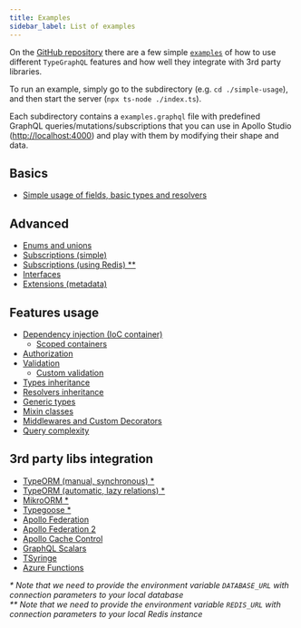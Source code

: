 ```yaml
---
title: Examples
sidebar_label: List of examples
---
```


On the [GitHub repository](https://github.com/MichalLytek/type-graphql) there are a few simple [`examples`](https://github.com/MichalLytek/type-graphql/tree/master/examples) of how to use different `TypeGraphQL` features and how well they integrate with 3rd party libraries.

To run an example, simply go to the subdirectory (e.g. `cd ./simple-usage`), and then start the server (`npx ts-node ./index.ts`).

Each subdirectory contains a `examples.graphql` file with predefined GraphQL queries/mutations/subscriptions that you can use in Apollo Studio (<http://localhost:4000>) and play with them by modifying their shape and data.

## Basics

- [Simple usage of fields, basic types and resolvers](https://github.com/MichalLytek/type-graphql/tree/master/examples/simple-usage)

## Advanced

- [Enums and unions](https://github.com/MichalLytek/type-graphql/tree/master/examples/enums-and-unions)
- [Subscriptions (simple)](https://github.com/MichalLytek/type-graphql/tree/master/examples/simple-subscriptions)
- [Subscriptions (using Redis) \*\*](https://github.com/MichalLytek/type-graphql/tree/master/examples/redis-subscriptions)
- [Interfaces](https://github.com/MichalLytek/type-graphql/tree/master/examples/interfaces-inheritance)
- [Extensions (metadata)](https://github.com/MichalLytek/type-graphql/tree/master/examples/extensions)

## Features usage

- [Dependency injection (IoC container)](https://github.com/MichalLytek/type-graphql/tree/master/examples/using-container)
  - [Scoped containers](https://github.com/MichalLytek/type-graphql/tree/master/examples/using-scoped-container)
- [Authorization](https://github.com/MichalLytek/type-graphql/tree/master/examples/authorization)
- [Validation](https://github.com/MichalLytek/type-graphql/tree/master/examples/automatic-validation)
  - [Custom validation](https://github.com/MichalLytek/type-graphql/tree/master/examples/custom-validation)
- [Types inheritance](https://github.com/MichalLytek/type-graphql/tree/master/examples/interfaces-inheritance)
- [Resolvers inheritance](https://github.com/MichalLytek/type-graphql/tree/master/examples/resolvers-inheritance)
- [Generic types](https://github.com/MichalLytek/type-graphql/tree/master/examples/generic-types)
- [Mixin classes](https://github.com/MichalLytek/type-graphql/tree/master/examples/mixin-classes)
- [Middlewares and Custom Decorators](https://github.com/MichalLytek/type-graphql/tree/master/examples/middlewares-custom-decorators)
- [Query complexity](https://github.com/MichalLytek/type-graphql/tree/master/examples/query-complexity)

## 3rd party libs integration

- [TypeORM (manual, synchronous) \*](https://github.com/MichalLytek/type-graphql/tree/master/examples/typeorm-basic-usage)
- [TypeORM (automatic, lazy relations) \*](https://github.com/MichalLytek/type-graphql/tree/master/examples/typeorm-lazy-relations)
- [MikroORM \*](https://github.com/MichalLytek/type-graphql/tree/master/examples/mikro-orm)
- [Typegoose \*](https://github.com/MichalLytek/type-graphql/tree/master/examples/typegoose)
- [Apollo Federation](https://github.com/MichalLytek/type-graphql/tree/master/examples/apollo-federation)
- [Apollo Federation 2](https://github.com/MichalLytek/type-graphql/tree/master/examples/apollo-federation-2)
- [Apollo Cache Control](https://github.com/MichalLytek/type-graphql/tree/master/examples/apollo-cache)
- [GraphQL Scalars](https://github.com/MichalLytek/type-graphql/tree/master/examples/graphql-scalars)
- [TSyringe](https://github.com/MichalLytek/type-graphql/tree/master/examples/tsyringe)
- [Azure Functions](https://github.com/MichalLytek/type-graphql/tree/master/examples/azure-functions)

_\* Note that we need to provide the environment variable `DATABASE_URL` with connection parameters to your local database_ \
_\*\* Note that we need to provide the environment variable `REDIS_URL` with connection parameters to your local Redis instance_
